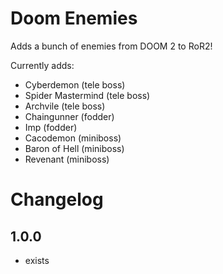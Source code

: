 # Doom Enemies
Adds a bunch of enemies from DOOM 2 to RoR2!

Currently adds:
- Cyberdemon (tele boss)
- Spider Mastermind (tele boss)
- Archvile (tele boss)
- Chaingunner (fodder)
- Imp (fodder)
- Cacodemon (miniboss)
- Baron of Hell (miniboss)
- Revenant (miniboss)


# Changelog
## 1.0.0
- exists
